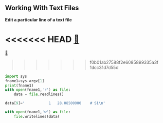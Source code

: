 ## Working With Text Files

**Edit a particular line of a text file**

<<<<<<< HEAD
[:file_folder:](../../Research/editMass.py)
=======
[:file_folder:](../../ms-res/editMass.py)
>>>>>>> f0b01ab27588f2e6085899335a3f1dcc31d7d55d
```python
import sys
fname1=sys.argv[1]
print(fname1)
with open(fname1,'r') as file:
    data = file.readlines()

data[9]='           1   28.08500000    # Si\n'

with open(fname1,'w') as file:
    file.writelines(data)
```
